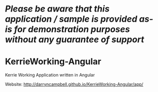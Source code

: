 *Please be aware that this application / sample is provided as-is for demonstration purposes without any guarantee of support*
=========================================================

# KerrieWorking-Angular
Kerrie Working Application written in Angular

Website: http://darryncampbell.github.io/KerrieWorking-Angular/app/
